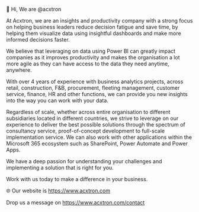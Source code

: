 👋 Hi, We are @acxtron

At Acxtron, we are an insights and productivity company with a strong focus on helping business leaders reduce decision fatigue and save time, by helping them visualize data using insightful dashboards and make more informed decisions faster.

We believe that leveraging on data using Power BI can greatly impact companies as it improves productivity and makes the organisation a lot more agile as they can have access to the data they need anytime, anywhere.

With over 4 years of experience with business analytics projects, across retail, construction, F&B, procurement, fleeting management, customer service, finance, HR and other functions, we can provide you new insights into the way you can work with your data.

Regardless of scale, whether across entire organisation to different subsidiaries located in different countries, we strive to leverage on our experience to deliver the best possible solutions through the spectrum of consultancy service, proof-of-concept development to full-scale implementation service. We can also work with other applications within the Microsoft 365 ecosystem such as SharePoint, Power Automate and Power Apps.

We have a deep passion for understanding your challenges and implementing a solution that is right for you.

Work with us today to make a difference in your business.

🌐 Our website is https://www.acxtron.com

Drop us a message on https://www.acxtron.com/contact



<!---
acxtron/acxtron is a ✨ special ✨ repository because its `README.md` (this file) appears on your GitHub profile.
You can click the Preview link to take a look at your changes.
--->

